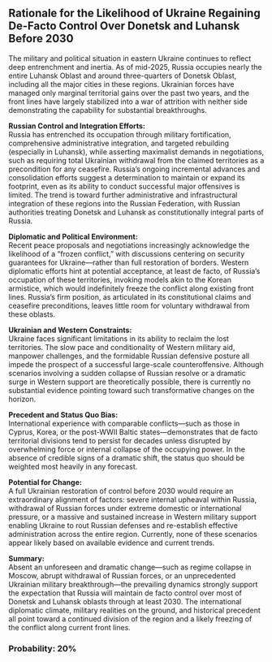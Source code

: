 ## Rationale for the Likelihood of Ukraine Regaining De-Facto Control Over Donetsk and Luhansk Before 2030

The military and political situation in eastern Ukraine continues to reflect deep entrenchment and inertia. As of mid-2025, Russia occupies nearly the entire Luhansk Oblast and around three-quarters of Donetsk Oblast, including all the major cities in these regions. Ukrainian forces have managed only marginal territorial gains over the past two years, and the front lines have largely stabilized into a war of attrition with neither side demonstrating the capability for substantial breakthroughs.

**Russian Control and Integration Efforts:**  
Russia has entrenched its occupation through military fortification, comprehensive administrative integration, and targeted rebuilding (especially in Luhansk), while asserting maximalist demands in negotiations, such as requiring total Ukrainian withdrawal from the claimed territories as a precondition for any ceasefire. Russia’s ongoing incremental advances and consolidation efforts suggest a determination to maintain or expand its footprint, even as its ability to conduct successful major offensives is limited. The trend is toward further administrative and infrastructural integration of these regions into the Russian Federation, with Russian authorities treating Donetsk and Luhansk as constitutionally integral parts of Russia.

**Diplomatic and Political Environment:**  
Recent peace proposals and negotiations increasingly acknowledge the likelihood of a “frozen conflict,” with discussions centering on security guarantees for Ukraine—rather than full restoration of borders. Western diplomatic efforts hint at potential acceptance, at least de facto, of Russia’s occupation of these territories, invoking models akin to the Korean armistice, which would indefinitely freeze the conflict along existing front lines. Russia’s firm position, as articulated in its constitutional claims and ceasefire preconditions, leaves little room for voluntary withdrawal from these oblasts.

**Ukrainian and Western Constraints:**  
Ukraine faces significant limitations in its ability to reclaim the lost territories. The slow pace and conditionality of Western military aid, manpower challenges, and the formidable Russian defensive posture all impede the prospect of a successful large-scale counteroffensive. Although scenarios involving a sudden collapse of Russian resolve or a dramatic surge in Western support are theoretically possible, there is currently no substantial evidence pointing toward such transformative changes on the horizon.

**Precedent and Status Quo Bias:**  
International experience with comparable conflicts—such as those in Cyprus, Korea, or the post-WWII Baltic states—demonstrates that de facto territorial divisions tend to persist for decades unless disrupted by overwhelming force or internal collapse of the occupying power. In the absence of credible signs of a dramatic shift, the status quo should be weighted most heavily in any forecast.

**Potential for Change:**  
A full Ukrainian restoration of control before 2030 would require an extraordinary alignment of factors: severe internal upheaval within Russia, withdrawal of Russian forces under extreme domestic or international pressure, or a massive and sustained increase in Western military support enabling Ukraine to rout Russian defenses and re-establish effective administration across the entire region. Currently, none of these scenarios appear likely based on available evidence and current trends.

**Summary:**  
Absent an unforeseen and dramatic change—such as regime collapse in Moscow, abrupt withdrawal of Russian forces, or an unprecedented Ukrainian military breakthrough—the prevailing dynamics strongly support the expectation that Russia will maintain de facto control over most of Donetsk and Luhansk oblasts through at least 2030. The international diplomatic climate, military realities on the ground, and historical precedent all point toward a continued division of the region and a likely freezing of the conflict along current front lines.

### Probability: 20%